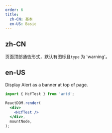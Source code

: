 ```yaml
---
order: 6
title:
  zh-CN: 基本
  en-US: Basic
---
```


## zh-CN

页面顶部通告形式，默认有图标且`type` 为 'warning'。

## en-US

Display Alert as a banner at top of page.

```jsx
import { HcfTest } from 'antd';

ReactDOM.render(
  <div>
    <HcfTest />
  </div>,
  mountNode,
);
```
